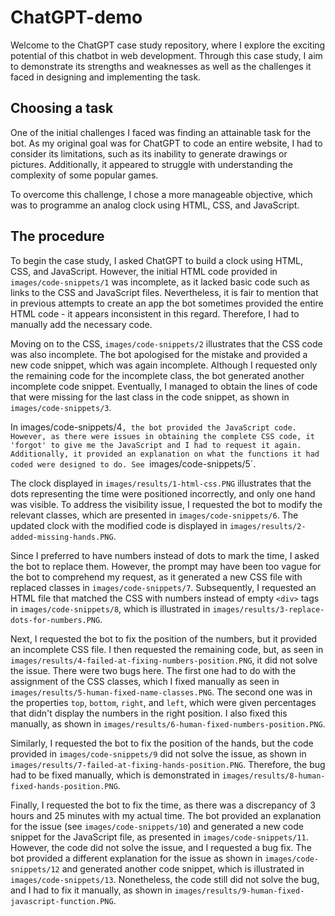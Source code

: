 # ChatGPT-demo

Welcome to the ChatGPT case study repository, where I explore the exciting potential of this chatbot in web development. Through this case study, I aim to demonstrate its strengths and weaknesses as well as the challenges it faced in designing and implementing the task.

## Choosing a task

One of the initial challenges I faced was finding an attainable task for the bot. As my original goal was for ChatGPT to code an entire website, I had to consider its limitations, such as its inability to generate drawings or pictures. Additionally, it appeared to struggle with understanding the complexity of some popular games.

To overcome this challenge, I chose a more manageable objective, which was to programme an analog clock using HTML, CSS, and JavaScript.

## The procedure

To begin the case study, I asked ChatGPT to build a clock using HTML, CSS, and JavaScript. However, the initial HTML code provided in `images/code-snippets/1` was incomplete, as it lacked basic code such as links to the CSS and JavaScript files. Nevertheless, it is fair to mention that in previous attempts to create an app the bot sometimes provided the entire HTML code - it appears inconsistent in this regard. Therefore, I had to manually add the necessary code.

Moving on to the CSS, `images/code-snippets/2` illustrates that the CSS code was also incomplete. The bot apologised for the mistake and provided a new code snippet, which was again incomplete. Although I requested only the remaining code for the incomplete class, the bot generated another incomplete code snippet. Eventually, I managed to obtain the lines of code that were missing for the last class in the code snippet, as shown in `images/code-snippets/3`.

In images/code-snippets/4`, the bot provided the JavaScript code. However, as there were issues in obtaining the complete CSS code, it 'forgot' to give me the JavaScript and I had to request it again. Additionally, it provided an explanation on what the functions it had coded were designed to do. See `images/code-snippets/5`.

The clock displayed in `images/results/1-html-css.PNG` illustrates that the dots representing the time were positioned incorrectly, and only one hand was visible. To address the visibility issue, I requested the bot to modify the relevant classes, which are presented in `images/code-snippets/6`. The updated clock with the modified code is displayed in `images/results/2-added-missing-hands.PNG`.

Since I preferred to have numbers instead of dots to mark the time, I asked the bot to replace them. However, the prompt may have been too vague for the bot to comprehend my request, as it generated a new CSS file with replaced classes in `images/code-snippets/7`. Subsequently, I requested an HTML file that matched the CSS with numbers instead of empty `<div>` tags in `images/code-snippets/8`, which is illustrated in `images/results/3-replace-dots-for-numbers.PNG`.

Next, I requested the bot to fix the position of the numbers, but it provided an incomplete CSS file. I then requested the remaining code, but, as seen in `images/results/4-failed-at-fixing-numbers-position.PNG`, it did not solve the issue. There were two bugs here. The first one had to do with the assignment of the CSS classes, which I fixed manually as seen in `images/results/5-human-fixed-name-classes.PNG`. The second one was in the properties `top`, `bottom`, `right`, and `left`, which were given percentages that didn't display the numbers in the right position. I also fixed this manually, as shown in `images/results/6-human-fixed-numbers-position.PNG`.

Similarly, I requested the bot to fix the position of the hands, but the code provided in `images/code-snippets/9` did not solve the issue, as shown in `images/results/7-failed-at-fixing-hands-position.PNG`. Therefore, the bug had to be fixed manually, which is demonstrated in `images/results/8-human-fixed-hands-position.PNG`.

Finally, I requested the bot to fix the time, as there was a discrepancy of 3 hours and 25 minutes with my actual time. The bot provided an explanation for the issue (see `images/code-snippets/10`) and generated a new code snippet for the JavaScript file, as presented in `images/code-snippets/11`. However, the code did not solve the issue, and I requested a bug fix. The bot provided a different explanation for the issue as shown in `images/code-snippets/12` and generated another code snippet, which is illustrated in `images/code-snippets/13`. Nonetheless, the code still did not solve the bug, and I had to fix it manually, as shown in `images/results/9-human-fixed-javascript-function.PNG`.
